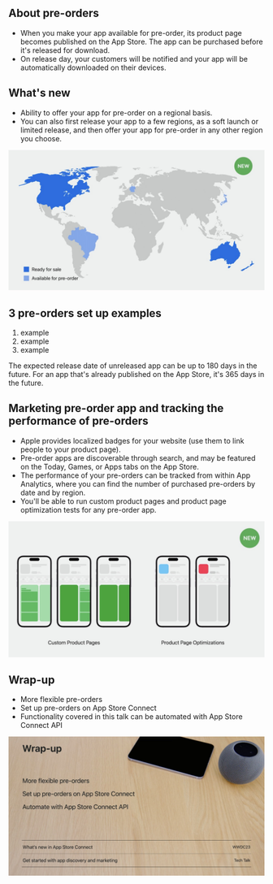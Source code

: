 ## About pre-orders

- When you make your app available for pre-order, its product page becomes published on the App Store. The app can be purchased before it's released for download.
- On release day, your customers will be notified and your app will be automatically downloaded on their devices.

## What's new

- Ability to offer your app for pre-order on a regional basis.
- You can also first release your app to a few regions, as a soft launch or limited release, and then offer your app for pre-order in any other region you choose.

![Map with an example of regional pre-orders][map]

[map]: ../../../images/notes/wwdc23/10015/map.jpg

## 3 pre-orders set up examples
1. example
2. example
3. example

The expected release date of unreleased app can be up to 180 days in the future.
For an app that's already published on the App Store, it's 365 days in the future.

## Marketing pre-order app and tracking the performance of pre-orders

- Apple provides localized badges for your website (use them to link people to your product page).
- Pre-order apps are discoverable through search, and may be featured on the Today, Games, or Apps tabs on the App Store.
- The performance of your pre-orders can be tracked from within App Analytics, where you can find the number of purchased pre-orders by date and by region.
- You'll be able to run custom product pages and product page optimization tests for any pre-order app.

![Optimization tests][optimization_tests]

[optimization_tests]: ../../../images/notes/wwdc23/10015/optimization_tests.jpg

## Wrap-up

- More flexible pre-orders
- Set up pre-orders on App Store Connect
- Functionality covered in this talk can be automated with App Store Connect API

![Wrap-up][wrap-up]

[wrap-up]: ../../../images/notes/wwdc23/10015/wrap-up.jpg
